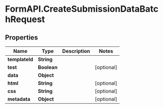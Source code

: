 # FormAPI.CreateSubmissionDataBatchRequest

## Properties
Name | Type | Description | Notes
------------ | ------------- | ------------- | -------------
**templateId** | **String** |  | 
**test** | **Boolean** |  | [optional] 
**data** | **Object** |  | 
**html** | **String** |  | [optional] 
**css** | **String** |  | [optional] 
**metadata** | **Object** |  | [optional] 



